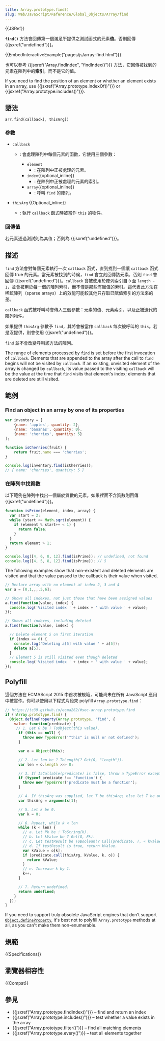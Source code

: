 ```yaml
---
title: Array.prototype.find()
slug: Web/JavaScript/Reference/Global_Objects/Array/find
---
```


{{JSRef}}

**`find()`** 方法會回傳第一個滿足所提供之測試函式的元素**值**。否則回傳 {{jsxref("undefined")}}。

{{EmbedInteractiveExample("pages/js/array-find.html")}}

也可以參考 {{jsxref("Array.findIndex", "findIndex()")}} 方法，它回傳被找到的元素在陣列中的**索引**，而不是它的值。

If you need to find the position of an element or whether an element exists in an array, use {{jsxref("Array.prototype.indexOf()")}} or {{jsxref("Array.prototype.includes()")}}.

## 語法

```plain
arr.find(callback[, thisArg])
```

### 參數

- `callback`

  - : 會處理陣列中每個元素的函數，它使用三個參數：

    - `element`
      - : 在陣列中正被處理的元素。
    - `index`{{optional_inline}}
      - : 在陣列中正被處理的元素的索引。
    - `array`{{optional_inline}}
      - : 呼叫 `find` 的陣列。

- `thisArg` {{Optional_inline}}
  - : 執行 `callback` 函式時被當作 `this` 的物件。

### 回傳值

若元素通過測試則為其值；否則為 {{jsxref("undefined")}}。

## 描述

`find` 方法會對每個元素執行一次 `callback` 函式，直到找到一個讓 `callback` 函式回傳 true 的元素。當元素被找到的時候，`find` 會立刻回傳該元素，否則 `find` 會回傳 {{jsxref("undefined")}}。`callback` 會被使用於陣列索引自 `0` 至 `length - 1`，並會被用於每一個的陣列索引，而不僅是那些有賦值的索引。這代表此方法在稀疏陣列（sparse arrays）上的效能可能較其他只存取已賦值索引的方法來的差。

`callback` 函式被呼叫時會傳入三個參數：元素的值、元素索引，以及正被迭代的陣列物件。

如果提供 `thisArg` 參數予 `find`，其將會被當作 `callback` 每次被呼叫的 `this`。若是沒提供，則會使用 {{jsxref("undefined")}}。

`find` 並不會改變呼叫該方法的陣列。

The range of elements processed by `find` is set before the first invocation of `callback`. Elements that are appended to the array after the call to `find` begins will not be visited by `callback`. If an existing, unvisited element of the array is changed by `callback`, its value passed to the visiting `callback` will be the value at the time that `find` visits that element's index; elements that are deleted are still visited.

## 範例

### Find an object in an array by one of its properties

```js
var inventory = [
    {name: 'apples', quantity: 2},
    {name: 'bananas', quantity: 0},
    {name: 'cherries', quantity: 5}
];

function isCherries(fruit) {
    return fruit.name === 'cherries';
}

console.log(inventory.find(isCherries));
// { name: 'cherries', quantity: 5 }
```

### 在陣列中找質數

以下範例在陣列中找出一個屬於質數的元素，如果裡面不含質數則回傳 {{jsxref("undefined")}}。

```js
function isPrime(element, index, array) {
  var start = 2;
  while (start <= Math.sqrt(element)) {
    if (element % start++ < 1) {
      return false;
    }
  }
  return element > 1;
}

console.log([4, 6, 8, 12].find(isPrime)); // undefined, not found
console.log([4, 5, 8, 12].find(isPrime)); // 5
```

The following examples show that non-existent and deleted elements are visited and that the value passed to the callback is their value when visited.

```js
// Declare array with no element at index 2, 3 and 4
var a = [0,1,,,,5,6];

// Shows all indexes, not just those that have been assigned values
a.find(function(value, index) {
  console.log('Visited index ' + index + ' with value ' + value);
});

// Shows all indexes, including deleted
a.find(function(value, index) {

  // Delete element 5 on first iteration
  if (index == 0) {
    console.log('Deleting a[5] with value ' + a[5]);
    delete a[5];
  }
  // Element 5 is still visited even though deleted
  console.log('Visited index ' + index + ' with value ' + value);
});
```

## Polyfill

這個方法在 ECMAScript 2015 中首次被規範，可能尚未在所有 JavaScript 應用中被實作。你可以使用以下程式片段來 polyfill `Array.prototype.find`：

```js
// https://tc39.github.io/ecma262/#sec-array.prototype.find
if (!Array.prototype.find) {
  Object.defineProperty(Array.prototype, 'find', {
    value: function(predicate) {
     // 1. Let O be ? ToObject(this value).
      if (this == null) {
        throw new TypeError('"this" is null or not defined');
      }

      var o = Object(this);

      // 2. Let len be ? ToLength(? Get(O, "length")).
      var len = o.length >>> 0;

      // 3. If IsCallable(predicate) is false, throw a TypeError exception.
      if (typeof predicate !== 'function') {
        throw new TypeError('predicate must be a function');
      }

      // 4. If thisArg was supplied, let T be thisArg; else let T be undefined.
      var thisArg = arguments[1];

      // 5. Let k be 0.
      var k = 0;

      // 6. Repeat, while k < len
      while (k < len) {
        // a. Let Pk be ! ToString(k).
        // b. Let kValue be ? Get(O, Pk).
        // c. Let testResult be ToBoolean(? Call(predicate, T, « kValue, k, O »)).
        // d. If testResult is true, return kValue.
        var kValue = o[k];
        if (predicate.call(thisArg, kValue, k, o)) {
          return kValue;
        }
        // e. Increase k by 1.
        k++;
      }

      // 7. Return undefined.
      return undefined;
    }
  });
}
```

If you need to support truly obsolete JavaScript engines that don't support [`Object.defineProperty`](/zh-TW/docs/Web/JavaScript/Reference/Global_Objects/Object/defineProperty), it's best not to polyfill `Array.prototype` methods at all, as you can't make them non-enumerable.

## 規範

{{Specifications}}

## 瀏覽器相容性

{{Compat}}

## 參見

- {{jsxref("Array.prototype.findIndex()")}} – find and return an index
- {{jsxref("Array.prototype.includes()")}} – test whether a value exists in the array
- {{jsxref("Array.prototype.filter()")}} – find all matching elements
- {{jsxref("Array.prototype.every()")}} – test all elements together
